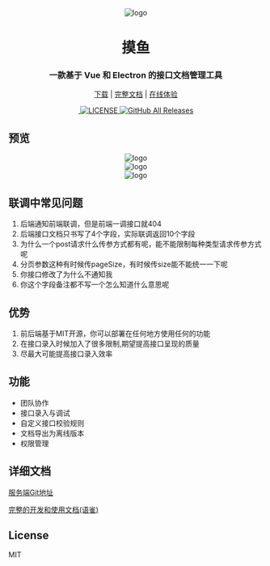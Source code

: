 <div align="center" width="130px" height="130px">
    <img src="http://jobtool.cn/imgs/logo.png" alt="logo"/>
</div>
<h1 align="center">摸鱼</h1>
<h3 align="center">一款基于 Vue 和 Electron 的接口文档管理工具</h3>
<div align="center">

[下载](https://github.com/shuxiaokai3/jobtool-electron/releases) | [完整文档](https://www.yuque.com/shuxiaokai/moyu) | [在线体验](http://47.107.70.26/jobtool)

</div>
<div align="center">
  <a href="https://github.com/shuxiaokai3/jobtool-electron/releases/latest">
    <img src="https://img.shields.io/github/v/release/shuxiaokai3/jobtool-electron?style=flat-square" alt="">
  </a>

  <a href="https://github.com/shuxiaokai3/jobtool-electron/blob/master/LICENSE">
    <img src="https://img.shields.io/github/license/shuxiaokai3/jobtool-electron" alt="LICENSE">
  </a>

  <a href="https://github.com/shuxiaokai3/jobtool-electron/releases/latest">
    <img alt="GitHub All Releases" src="https://img.shields.io/github/downloads/shuxiaokai3/jobtool-electron/total">
  </a>
</div>


## 预览
<div align="center">
    <img src="http://jobtool.cn/imgs/a.png" alt="logo"/>
</div>
<div align="center">
    <img src="http://jobtool.cn/imgs/c.png" alt="logo"/>
</div>
<div align="center">
    <img src="http://jobtool.cn/imgs/b.png" alt="logo"/>
</div>

## 联调中常见问题

1. 后端通知前端联调，但是前端一调接口就404
2. 后端接口文档只书写了4个字段，实际联调返回10个字段
3. 为什么一个post请求什么传参方式都有呢，能不能限制每种类型请求传参方式呢
4. 分页参数这种有时候传pageSize，有时候传size能不能统一一下呢
5. 你接口修改了为什么不通知我
6. 你这个字段备注都不写一个怎么知道什么意思呢

## 优势
1. 前后端基于MIT开源，你可以部署在任何地方使用任何的功能
2. 在接口录入时候加入了很多限制,期望提高接口呈现的质量
3. 尽最大可能提高接口录入效率


## 功能
-   团队协作
-   接口录入与调试
-   自定义接口校验规则
-   文档导出为离线版本
-   权限管理

## 详细文档
[服务端Git地址](https://github.com/shuxiaokai3/moyu-server)

[完整的开发和使用文档(语雀)](https://www.yuque.com/shuxiaokai/moyu)

## License
MIT
